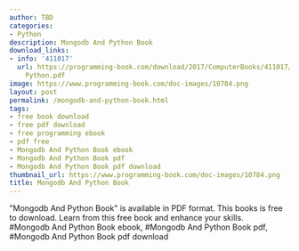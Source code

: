 ```yaml
---
author: TBD
categories:
- Python
description: Mongodb And Python Book
download_links:
- info: '411017'
  url: https://programming-book.com/download/2017/ComputerBooks/411017/Mongodb And
    Python.pdf
image: https://www.programming-book.com/doc-images/10784.png
layout: post
permalink: /mongodb-and-python-book.html
tags:
- free book download
- free pdf download
- free programming ebook
- pdf free
- Mongodb And Python Book ebook
- Mongodb And Python Book pdf
- Mongodb And Python Book pdf download
thumbnail_url: https://www.programming-book.com/doc-images/10784.png
title: Mongodb And Python Book
---
```


 
<div class="item-desc text-justify">
  "Mongodb And Python Book" is available in PDF format. This books is free to download. Learn from this free book and enhance your skills.
  <br>
  #Mongodb And Python Book ebook, #Mongodb And Python Book pdf, #Mongodb And Python Book pdf download
</div>